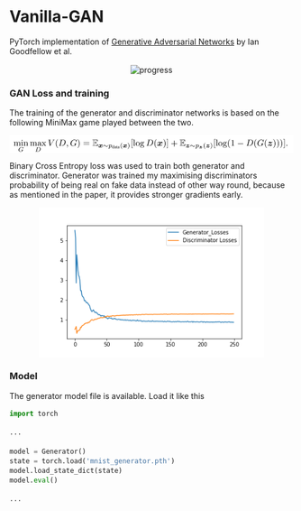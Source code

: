 # Vanilla-GAN

PyTorch implementation of [Generative Adversarial Networks](https://arxiv.org/abs/1406.2661) by Ian Goodfellow et al.

<div align='center'>
   <img src="img/progress.gif" alt="progress" align='center' width='224'/>
</div>

### GAN Loss and training
The training of the generator and discriminator networks is based on the following MiniMax game played between the two.

<div align='center'>
   <img src="img/minmax.png" alt="minimax" align='center' width='600'/>
</div>

Binary Cross Entropy loss was used to train both generator and discriminator. Generator was trained my maximising discriminators probability of being real on fake data instead of other way round, because as mentioned in the paper, it provides stronger gradients early.
<div align='center'>
   <img src="img/loss (1).png" alt="loss_curve" align='center' width="400"/>
</div>

### Model

The generator model file is available. Load it like this
```python
import torch

...

model = Generator()
state = torch.load('mnist_generator.pth')
model.load_state_dict(state)
model.eval()

...
```

